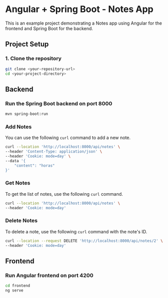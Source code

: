 # Angular + Spring Boot - Notes App

This is an example project demonstrating a Notes app using Angular for the frontend and Spring Boot for the backend.

## Project Setup

### 1. Clone the repository

```bash
git clone <your-repository-url>
cd <your-project-directory>
```

## Backend

### Run the Spring Boot backend on port 8000

```bash
mvn spring-boot:run
```

### Add Notes

You can use the following `curl` command to add a new note.

```bash
curl --location 'http://localhost:8000/api/notes' \
--header 'Content-Type: application/json' \
--header 'Cookie: mode=day' \
--data '{
    "content": "horas"
}'
```

### Get Notes

To get the list of notes, use the following `curl` command.

```bash
curl --location 'http://localhost:8000/api/notes' \
--header 'Cookie: mode=day'
```

### Delete Notes

To delete a note, use the following `curl` command with the note's ID.

```bash
curl --location --request DELETE 'http://localhost:8000/api/notes/2' \
--header 'Cookie: mode=day'
```

## Frontend

### Run Angular frontend on port 4200

```bash
cd frontend
ng serve
```
